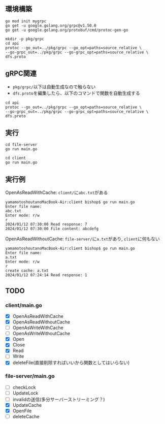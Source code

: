 ## 環境構築
```
go mod init mygrpc
go get -u google.golang.org/grpc@v1.50.0
go get -u google.golang.org/protobuf/cmd/protoc-gen-go

mkdir -p pkg/grpc
cd api
protoc --go_out=../pkg/grpc --go_opt=paths=source_relative \
--go-grpc_out=../pkg/grpc --go-grpc_opt=paths=source_relative \
dfs.proto
```

## gRPC関連
- `pkg/grpc/`以下は自動生成なので触らない
- `dfs.proto`を編集したら、以下のコマンドで関数を自動生成する
```
cd api
protoc --go_out=../pkg/grpc --go_opt=paths=source_relative \
--go-grpc_out=../pkg/grpc --go-grpc_opt=paths=source_relative \
dfs.proto
```

## 実行
```
cd file-server
go run main.go

cd client
go run main.go
```

## 実行例
OpenAsReadWithCache: `client/`に`abc.txt`がある
```
yamamotoshoutanoMacBook-Air:client bishop$ go run main.go 
Enter file name:
abc.txt
Enter mode: r/w
r
2024/01/12 07:30:00 Read response: 7
2024/01/12 07:30:00 File content: abcdefg
```

OpenAsReadWithoutCache: `file-server/`に`a.txt`があり, `client`に何もない
```
yamamotoshoutanoMacBook-Air:client bishop$ go run main.go 
Enter file name:
a.txt
Enter mode: r/w
r
create cache: a.txt
2024/01/12 07:24:14 Read response: 1
```

## TODO
### client/main.go
- [x] OpenAsReadWithCache
- [x] OpenAsReadWithoutCache
- [ ] OpenAsWriteWithCache
- [ ] OpenAsWriteWithoutCache
- [x] Open
- [x] Close
- [x] Read
- [ ] Write
- [x] deleteFile(直接削除すればいいから関数としてはいらない)

### file-server/main.go
- [ ] checkLock
- [ ] UpdateLock
- [ ] invalidの送信(多分サーバーストリーミング？)
- [x] UpdateCache
- [x] OpenFile
- [ ] deleteCache
